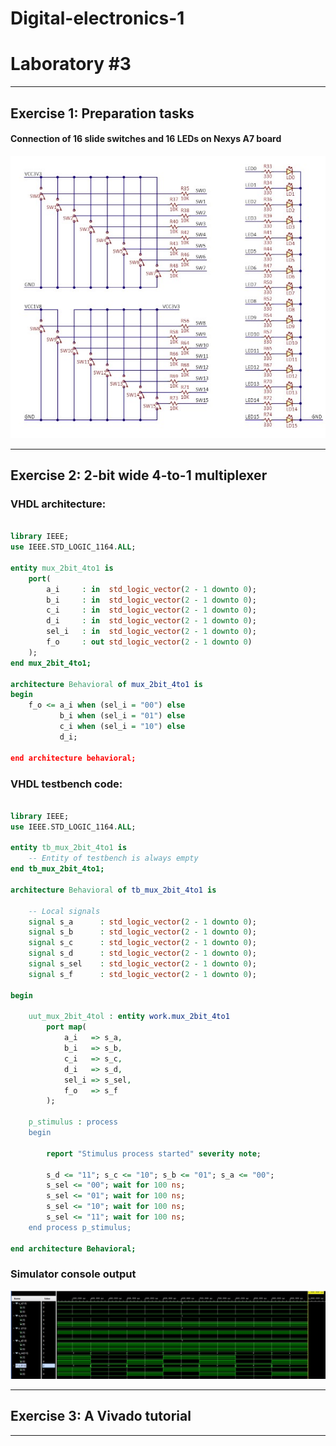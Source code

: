 # **Digital-electronics-1**
# **Laboratory #3**


------------------------------------------------------------------------
## **Exercise 1: Preparation tasks**

#### **Connection of 16 slide switches and 16 LEDs on Nexys A7 board**
![Nexys A7 board](https://github.com/TaaviSalum/Digital-electronics-1/blob/main/Labs/03-vivado/Pictures/Ex1.jpg)





------------------------------------------------------------------------
## **Exercise 2: 2-bit wide 4-to-1 multiplexer**

### **VHDL architecture:**
```vhdl 

library IEEE;
use IEEE.STD_LOGIC_1164.ALL;

entity mux_2bit_4to1 is
    port(
        a_i     : in  std_logic_vector(2 - 1 downto 0);
        b_i     : in  std_logic_vector(2 - 1 downto 0);
        c_i     : in  std_logic_vector(2 - 1 downto 0);
        d_i     : in  std_logic_vector(2 - 1 downto 0);
        sel_i   : in  std_logic_vector(2 - 1 downto 0);
        f_o     : out std_logic_vector(2 - 1 downto 0)
    );
end mux_2bit_4to1;

architecture Behavioral of mux_2bit_4to1 is
begin
    f_o <= a_i when (sel_i = "00") else
           b_i when (sel_i = "01") else
           c_i when (sel_i = "10") else
           d_i; 
    
end architecture behavioral;
```


### **VHDL testbench code:**
```vhdl 

library IEEE;
use IEEE.STD_LOGIC_1164.ALL;

entity tb_mux_2bit_4to1 is
    -- Entity of testbench is always empty
end tb_mux_2bit_4to1;

architecture Behavioral of tb_mux_2bit_4to1 is

    -- Local signals
    signal s_a      : std_logic_vector(2 - 1 downto 0);
    signal s_b      : std_logic_vector(2 - 1 downto 0);
    signal s_c      : std_logic_vector(2 - 1 downto 0);
    signal s_d      : std_logic_vector(2 - 1 downto 0);
    signal s_sel    : std_logic_vector(2 - 1 downto 0);
    signal s_f      : std_logic_vector(2 - 1 downto 0);
        
begin

    uut_mux_2bit_4tol : entity work.mux_2bit_4to1
        port map(
            a_i   => s_a,
            b_i   => s_b,
            c_i   => s_c,
            d_i   => s_d,
            sel_i => s_sel,
            f_o   => s_f
        );

    p_stimulus : process
    begin
        
        report "Stimulus process started" severity note;
        
        s_d <= "11"; s_c <= "10"; s_b <= "01"; s_a <= "00";
        s_sel <= "00"; wait for 100 ns;
        s_sel <= "01"; wait for 100 ns;
        s_sel <= "10"; wait for 100 ns;
        s_sel <= "11"; wait for 100 ns; 
    end process p_stimulus; 
        
end architecture Behavioral;
```

### **Simulator console output**
![Simulated time waveforms](https://github.com/TaaviSalum/Digital-electronics-1/blob/main/Labs/03-vivado/Pictures/Ex2.jpg)





------------------------------------------------------------------------
## **Exercise 3: A Vivado tutorial**







------------------------------------------------------------------------